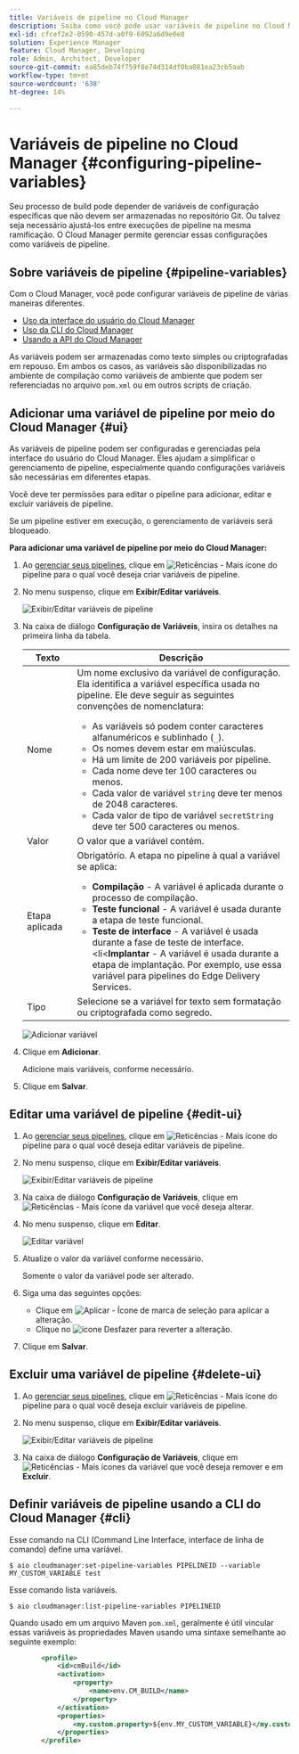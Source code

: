 ```yaml
---
title: Variáveis de pipeline no Cloud Manager
description: Saiba como você pode usar variáveis de pipeline no Cloud Manager para gerenciar variáveis de configuração específicas para a sua build.
exl-id: cfcef2e2-0590-457d-a0f9-6092a6d9e0e8
solution: Experience Manager
feature: Cloud Manager, Developing
role: Admin, Architect, Developer
source-git-commit: ea85deb74f759f8e74d314df0ba081ea23cb5aab
workflow-type: tm+mt
source-wordcount: '638'
ht-degree: 14%

---
```


# Variáveis de pipeline no Cloud Manager {#configuring-pipeline-variables}

Seu processo de build pode depender de variáveis de configuração específicas que não devem ser armazenadas no repositório Git. Ou talvez seja necessário ajustá-los entre execuções de pipeline na mesma ramificação. O Cloud Manager permite gerenciar essas configurações como variáveis de pipeline.

## Sobre variáveis de pipeline {#pipeline-variables}

Com o Cloud Manager, você pode configurar variáveis de pipeline de várias maneiras diferentes.

* [Uso da interface do usuário do Cloud Manager](#ui)
* [Uso da CLI do Cloud Manager](#cli)
* [Usando a API do Cloud Manager](https://developer.adobe.com/experience-cloud/cloud-manager/reference/api/#tag/Variables/operation/getPipelineVariables)

As variáveis podem ser armazenadas como texto simples ou criptografadas em repouso. Em ambos os casos, as variáveis são disponibilizadas no ambiente de compilação como variáveis de ambiente que podem ser referenciadas no arquivo `pom.xml` ou em outros scripts de criação.

## Adicionar uma variável de pipeline por meio do Cloud Manager {#ui}

As variáveis de pipeline podem ser configuradas e gerenciadas pela interface do usuário do Cloud Manager. Eles ajudam a simplificar o gerenciamento de pipeline, especialmente quando configurações variáveis são necessárias em diferentes etapas.

Você deve ter permissões para editar o pipeline para adicionar, editar e excluir variáveis de pipeline.

Se um pipeline estiver em execução, o gerenciamento de variáveis será bloqueado.

**Para adicionar uma variável de pipeline por meio do Cloud Manager:**

1. Ao [gerenciar seus pipelines](/help/implementing/cloud-manager/configuring-pipelines/managing-pipelines.md), clique em ![Reticências - Mais ícone](https://spectrum.adobe.com/static/icons/workflow_18/Smock_More_18_N.svg) do pipeline para o qual você deseja criar variáveis de pipeline.

1. No menu suspenso, clique em **Exibir/Editar variáveis**.

   ![Exibir/Editar variáveis de pipeline](/help/implementing/cloud-manager/assets/pipeline-variables-view-edit.png)

1. Na caixa de diálogo **Configuração de Variáveis**, insira os detalhes na primeira linha da tabela.

   | Texto | Descrição |
   | --- | --- |
   | Nome | Um nome exclusivo da variável de configuração. Ela identifica a variável específica usada no pipeline. Ele deve seguir as seguintes convenções de nomenclatura:<ul><li>As variáveis só podem conter caracteres alfanuméricos e sublinhado (`_`).</li><li>Os nomes devem estar em maiúsculas.</li><li>Há um limite de 200 variáveis por pipeline.</li><li>Cada nome deve ter 100 caracteres ou menos.</li><li>Cada valor de variável `string` deve ter menos de 2048 caracteres.</li><li>Cada valor de tipo de variável `secretString` deve ter 500 caracteres ou menos.</li></ul> |
   | Valor | O valor que a variável contém. |
   | Etapa aplicada | Obrigatório. A etapa no pipeline à qual a variável se aplica:<ul><li>**Compilação** - A variável é aplicada durante o processo de compilação.</li><li>**Teste funcional** - A variável é usada durante a etapa de teste funcional.</li><li>**Teste de interface** - A variável é usada durante a fase de teste de interface.</li>&lt;li&lt;**Implantar** - A variável é usada durante a etapa de implantação. Por exemplo, use essa variável para pipelines do Edge Delivery Services.</li></ul> |
   | Tipo | Selecione se a variável for texto sem formatação ou criptografada como segredo. |

   ![Adicionar variável](/help/implementing/cloud-manager/assets/pipeline-variables-add-variable.png)

1. Clique em **Adicionar**.

   Adicione mais variáveis, conforme necessário.

1. Clique em **Salvar**.

## Editar uma variável de pipeline {#edit-ui}

1. Ao [gerenciar seus pipelines](/help/implementing/cloud-manager/configuring-pipelines/managing-pipelines.md), clique em ![Reticências - Mais ícone](https://spectrum.adobe.com/static/icons/workflow_18/Smock_More_18_N.svg) do pipeline para o qual você deseja editar variáveis de pipeline.

1. No menu suspenso, clique em **Exibir/Editar variáveis**.

   ![Exibir/Editar variáveis de pipeline](/help/implementing/cloud-manager/assets/pipeline-variables-view-edit.png)

1. Na caixa de diálogo **Configuração de Variáveis**, clique em ![Reticências - Mais ícone](https://spectrum.adobe.com/static/icons/workflow_18/Smock_More_18_N.svg) da variável que você deseja alterar.

1. No menu suspenso, clique em **Editar**.

   ![Editar variável](/help/implementing/cloud-manager/assets/pipeline-variables-edit.png)

1. Atualize o valor da variável conforme necessário.

   Somente o valor da variável pode ser alterado.

1. Siga uma das seguintes opções:

   * Clique em ![Aplicar - Ícone de marca de seleção](https://spectrum.adobe.com/static/icons/workflow_18/Smock_Checkmark_18_N.svg) para aplicar a alteração.
   * Clique no ![ícone Desfazer](https://spectrum.adobe.com/static/icons/workflow_18/Smock_Undo_18_N.svg) para reverter a alteração.

1. Clique em **Salvar**.


## Excluir uma variável de pipeline {#delete-ui}

1. Ao [gerenciar seus pipelines](/help/implementing/cloud-manager/configuring-pipelines/managing-pipelines.md), clique em ![Reticências - Mais ícone](https://spectrum.adobe.com/static/icons/workflow_18/Smock_More_18_N.svg) do pipeline para o qual você deseja excluir variáveis de pipeline.

1. No menu suspenso, clique em **Exibir/Editar variáveis**.

   ![Exibir/Editar variáveis de pipeline](/help/implementing/cloud-manager/assets/pipeline-variables-view-edit.png)

1. Na caixa de diálogo **Configuração de Variáveis**, clique em ![Reticências - Mais ícones](https://spectrum.adobe.com/static/icons/workflow_18/Smock_More_18_N.svg) da variável que você deseja remover e em **Excluir**.

## Definir variáveis de pipeline usando a CLI do Cloud Manager {#cli}

Esse comando na CLI (Command Line Interface, interface de linha de comando) define uma variável.

```shell
$ aio cloudmanager:set-pipeline-variables PIPELINEID --variable MY_CUSTOM_VARIABLE test
```

Esse comando lista variáveis.

```shell
$ aio cloudmanager:list-pipeline-variables PIPELINEID
```

Quando usado em um arquivo Maven `pom.xml`, geralmente é útil vincular essas variáveis às propriedades Maven usando uma sintaxe semelhante ao seguinte exemplo:

```xml
        <profile>
            <id>cmBuild</id>
            <activation>
                <property>
                    <name>env.CM_BUILD</name>
                </property>
            </activation>
            <properties>
                <my.custom.property>${env.MY_CUSTOM_VARIABLE}</my.custom.property> 
            </properties>
        </profile>
```
